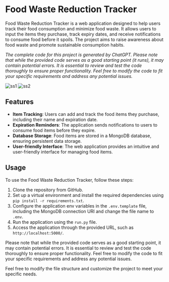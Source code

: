 # Food Waste Reduction Tracker

Food Waste Reduction Tracker is a web application designed to help users track their food consumption and minimize food waste. It allows users to input the items they purchase, track expiry dates, and receive notifications to consume food before it spoils. The project aims to raise awareness about food waste and promote sustainable consumption habits.

*The complete code for this project is generated by ChatGPT. Please note that while the provided code serves as a good starting point (it runs), it may contain potential errors. It is essential to review and test the code thoroughly to ensure proper functionality. Feel free to modify the code to fit your specific requirements and address any potential issues.*

![ss1](https://github.com/tardigrade-10/food_waste_control_app/assets/50978045/ff42c531-e84d-4599-adb8-cddf244adf30)
![ss2](https://github.com/tardigrade-10/food_waste_control_app/assets/50978045/8b94c491-b835-401b-a723-bcc4677e9bcf)


## Features

- **Item Tracking**: Users can add and track the food items they purchase, including their name and expiration date.
- **Expiration Reminders**: The application sends notifications to users to consume food items before they expire.
- **Database Storage**: Food items are stored in a MongoDB database, ensuring persistent data storage.
- **User-friendly Interface**: The web application provides an intuitive and user-friendly interface for managing food items.

## Usage

To use the Food Waste Reduction Tracker, follow these steps:

1. Clone the repository from GitHub.
2. Set up a virtual environment and install the required dependencies using `pip install -r requirements.txt`.
3. Configure the application env variables in the `.env.template` file, including the MongoDB connection URI and change the file name to `.env`.
4. Run the application using the `run.py` file.
5. Access the application through the provided URL, such as `http://localhost:5000/`.

Please note that while the provided code serves as a good starting point, it may contain potential errors. It is essential to review and test the code thoroughly to ensure proper functionality. Feel free to modify the code to fit your specific requirements and address any potential issues.

Feel free to modify the file structure and customize the project to meet your specific needs.
